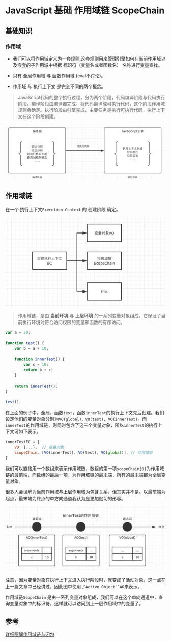 # JavaScript 基础 作用域链 ScopeChain

## 基础知识

### 作用域

* 我们可以将作用域定义为一套规则,这套规则用来管理引擎如何在当前作用域以及嵌套的子作用域中根据 标识符（变量名或者函数名） 名称进行变量查找。

* 只有 全局作用域 与 函数作用域 (eval不讨论)。

* 作用域 与 执行上下文 是完全不同的两个概念。

> JavaScript代码的整个执行过程，分为两个阶段，代码编译阶段与代码执行阶段。编译阶段由编译器完成，将代码翻译成可执行代码，这个阶段作用域规则会确定。执行阶段由引擎完成，主要任务是执行可执行代码，执行上下文在这个阶段创建。

![](./assets/JavaScript-基础-作用域链-01.png)

## 作用域链

在一个 执行上下文`Execution Context` 的 创建阶段 确定。

![](./assets/JavaScript-基础-作用域链-00.png)

> 作用域链，是由 **当前环境** 与 **上层环境** 的一系列变量对象组成，它保证了当前执行环境对符合访问权限的变量和函数的有序访问。

```js
var a = 20;

function test() {
    var b = a + 10;

    function innerTest() {
        var c = 10;
        return b + c;
    }

    return innerTest();
}

test();
```

在上面的例子中，全局，函数`test`，函数`innerTest`的执行上下文先后创建。我们设定他们的变量对象分别为`VO(global)，VO(test), VO(innerTest)`。而`innerTest`的作用域链，则同时包含了这三个变量对象，所以`innerTest`的执行上下文可如下表示。

```js
innerTestEC = {
    VO: {...},  // 变量对象
    scopeChain: [VO(innerTest), VO(test), VO(global)], // 作用域链
}
```

我们可以直接用一个数组来表示作用域链，数组的第一项`scopeChain[0]`为作用域链的最前端，而数组的最后一项，为作用域链的最末端，所有的最末端都为全局变量对象。

很多人会误解为当前作用域与上层作用域为包含关系，但其实并不是。以最前端为起点，最末端为终点的单方向通道我认为是更加贴切的形容。

![](./assets/JavaScript-基础-作用域链-02.png)

注意，因为变量对象在执行上下文进入执行阶段时，就变成了活动对象，这一点在上一篇文章中已经讲过，因此图中使用了`Active Object``AO`来表示。

作用域链`ScopeChain` 是由一系列变量对象组成，我们可以在这个单向通道中，查询变量对象中的标识符，这样就可以访问到上一层作用域中的变量了。

## 参考
[详细图解作用域链与闭包](https://www.jianshu.com/p/21a16d44f150)